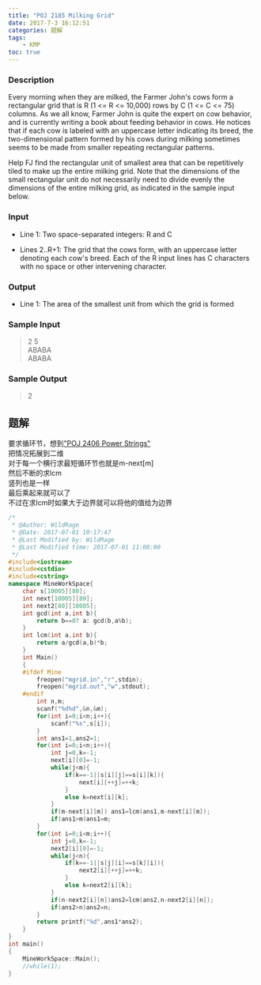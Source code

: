 ```yaml
---
title: "POJ 2185 Milking Grid"
date: 2017-7-3 16:12:51
categories: 题解
tags:
	- KMP
toc: true
---
```


### Description
Every morning when they are milked, the Farmer John's cows form a rectangular grid that is R (1 <= R <= 10,000) rows by C (1 <= C <= 75) columns. As we all know, Farmer John is quite the expert on cow behavior, and is currently writing a book about feeding behavior in cows. He notices that if each cow is labeled with an uppercase letter indicating its breed, the two-dimensional pattern formed by his cows during milking sometimes seems to be made from smaller repeating rectangular patterns. 
<!--more--> 
Help FJ find the rectangular unit of smallest area that can be repetitively tiled to make up the entire milking grid. Note that the dimensions of the small rectangular unit do not necessarily need to divide evenly the dimensions of the entire milking grid, as indicated in the sample input below. 

### Input
* Line 1: Two space-separated integers: R and C 

* Lines 2..R+1: The grid that the cows form, with an uppercase letter denoting each cow's breed. Each of the R input lines has C characters with no space or other intervening character. 

### Output
* Line 1: The area of the smallest unit from which the grid is formed 
### Sample Input
>2 5  
ABABA  
ABABA  
### Sample Output
>2  

## 题解
要求循环节，想到["POJ 2406 Power Strings"](https://wildrage.cf/2017/06/13/2/)  
把情况拓展到二维  
对于每一个横行求最短循环节也就是m-next[m]  
然后不断的求lcm  
竖列也是一样  
最后乘起来就可以了  
不过在求lcm时如果大于边界就可以将他的值给为边界  
```c++
/*
 * @Author: WildRage 
 * @Date: 2017-07-01 10:17:47 
 * @Last Modified by: WildRage
 * @Last Modified time: 2017-07-01 11:08:00
 */
#include<iostream>
#include<cstdio>
#include<cstring>
namespace MineWorkSpace{
	char s[10005][80];
	int next[10005][80];
	int next2[80][10005];
	int gcd(int a,int b){
		return b==0? a: gcd(b,a%b);
	}
	int lcm(int a,int b){
		return a/gcd(a,b)*b;
	}
	int Main()
	{
	#ifdef Mine
	    freopen("mgrid.in","r",stdin);
	    freopen("mgrid.out","w",stdout);
	#endif
		int n,m;
		scanf("%d%d",&n,&m);
		for(int i=0;i<n;i++){
			scanf("%s",s[i]);
		}
		int ans1=1,ans2=1;
		for(int i=0;i<n;i++){
			int j=0,k=-1;
			next[i][0]=-1;
			while(j<m){
				if(k==-1||s[i][j]==s[i][k]){
					next[i][++j]=++k;
				}
				else k=next[i][k];
			}
			if(m-next[i][m]) ans1=lcm(ans1,m-next[i][m]);
			if(ans1>m)ans1=m;
		}
		for(int i=0;i<m;i++){
			int j=0,k=-1;
			next2[i][0]=-1;
			while(j<n){
				if(k==-1||s[j][i]==s[k][i]){
					next2[i][++j]=++k;
				}
				else k=next2[i][k];
			}
			if(n-next2[i][n])ans2=lcm(ans2,n-next2[i][n]);
			if(ans2>n)ans2=n;
		}
		return printf("%d",ans1*ans2);
	}
}
int main()
{
	MineWorkSpace::Main();
	//while(1);
}

```